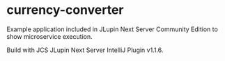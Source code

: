 # currency-converter

Example application included in JLupin Next Server Community Edition to show microservice execution.

Build with JCS JLupin Next Server IntelliJ Plugin v1.1.6.
